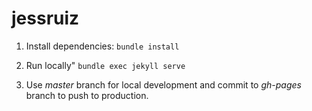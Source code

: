 # jessruiz

1. Install dependencies:
`bundle install`

2. Run locally"
`bundle exec jekyll serve`

3. Use *master* branch for local development and commit to *gh-pages* branch to push to production.
